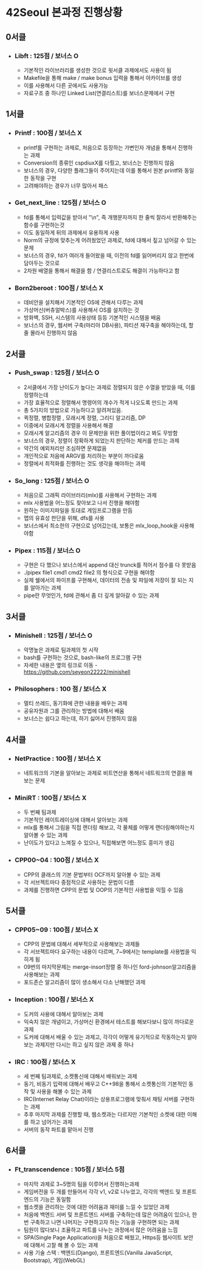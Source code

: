 # 42Seoul 본과정 진행상황

## 0서클 
	
- ### Libft : 125점 / 보너스 O
	- 기본적인 라이브러리를 생성한 것으로 윗서클 과제에서도 사용이 됨
	- Makefile을 통해 make / make bonus 입력을 통해서 아카이브를 생성
	- 이를 사용해서 다른 곳에서도 사용가능
	- 자료구조 중 하나인 Linked List(연결리스트)를 보너스문제에서 구현

## 1서클 
	
- ### Printf : 100점 / 보너스 X
	- printf를 구현하는 과제로, 처음으로 등장하는 가변인자 개념을 통해서 진행하는 과제
	- Conversion의 종류인 cspdiuxX를 다뤘고, 보너스는 진행하지 않음
	- 보너스의 경우, 다양한 플래그들이 주어지는데 이를 통해서 원본 printf와 동일한 동작을 구현
	- 고려해야하는 경우가 너무 많아서 패스


- ### Get_next_line : 125점 / 보너스 O
	- fd를 통해서 입력값을 받아서 "\n", 즉 개행문자까지 한 줄씩 잘라서 반환해주는 함수를 구현하는것
	- 이도 동일하게 뒤의 과제에서 유용하게 사용
	- Norm의 규정에 맞추는게 어려웠었던 과제로, fd에 대해서 짚고 넘어갈 수 있는 문제
	- 보너스의 경우, fd가 여러개 들어왔을 때, 이전의 fd를 잃어버리지 않고 한번에 담아두는 것으로
	- 2차원 배열을 통해서 해결을 함 / 연결리스트로도 해결이 가능하다고 함
	
- ### Born2beroot : 100점 / 보너스 X
	- 데비안을 설치해서 기본적인 OS에 관해서 다루는 과제
	- 가상머신(버츄얼박스)를 사용해서 OS를 설치하는 것
	- 방화벽, SSH, 시스템의 사용상태 등등 기본적인 시스템을 배움
	- 보너스의 경우, 웹서버 구축(마리아 DB사용), 파티션 재구축을 해야하는데, 할 줄 몰라서 진행하지 않음

## 2서클
	
- ### Push_swap : 125점 / 보너스 O
	- 2서클에서 가장 난이도가 높다는 과제로 정렬되지 않은 수열을 받았을 때, 이를 정렬하는데
	- 가장 효율적으로 정렬해서 명령어의 개수가 적게 나오도록 만드는 과제
	- 총 5가지의 방법으로 가능하다고 알려져있음.
	- 퀵정렬, 병합정렬 , 모래시계 정렬, 그리디 알고리즘, DP
	- 이중에서 모래시계 정렬을 사용해서 해결
	- 모래시계 알고리즘의 경우 이 문제만을 위한 풀이법이라고 봐도 무방함
	- 보너스의 경우, 정렬이 정확하게 되었는지 판단하는 체커를 만드는 과제
	- 약간의 예외처리만 조심하면 문제없음
	- 개인적으로 처음에 ARGV를 처리하는 부분이 까다로움
	- 정렬에서 최적화를 진행하는 것도 생각을 해야하는 과제

- ### So_long : 125점 / 보너스 O
	- 처음으로 그래픽 라이브러리(mlx)를 사용해서 구현하는 과제
	- mlx 사용법을 어느정도 찾아보고 나서 진행을 해야함
	- 원하는 이미지파일을 토대로 게임프로그램을 만듬
	- 맵의 유효성 판단을 위해, dfs를 사용
	- 보너스에서 최소한의 구현으로 넘어갔는데, 보통은 mlx_loop_hook을 사용해야함

- ### Pipex : 115점 / 보너스 O
	- 구현은 다 했으나 보너스에서 append 대신 trunck를 적어서 점수를 다 못받음
	- ./pipex file1 cmd1 cmd2 file2	의 형식으로 구현을 해야함
	- 실제 쉘에서의 파이프를 구현해서, 데이터의 전송 및 파일에 저장이 잘 되는 지를 알아가는 과제
	- pipe란 무엇인가, fd에 관해서 좀 더 깊게 알아갈 수 있는 과제

## 3서클

- ### Minishell : 125점 / 보너스 O
	- 악명높은 과제로 팀과제의 첫 시작
	- bash를 구현하는 것으로, bash-like의 프로그램 구현
	- 자세한 내용은 옆의 링크로 이동 - https://github.com/seyeon22222/minishell

- ### Philosophers : 100 점 / 보너스 X
	- 멀티 쓰레드, 동기화에 관한 내용을 배우는 과제
	- 공유자원과 그를 관리하는 방법에 대해서 배움
	- 보너스는 쉽다고 하는데, 하기 싫어서 진행하지 않음

## 4서클

- ### NetPractice : 100점 / 보너스 X
 	- 네트워크의 기본을 알아보는 과제로 비트연산을 통해서 네트워크의 연결을 해보는 문제
- ### MiniRT : 100점 / 보너스 X
	- 두 번째 팀과제
 	- 기본적인 레이트레이싱에 대해서 알아보는 과제
  	- mlx를 통해서 그림을 직접 랜더링 해보고, 각 물체를 어떻게 랜더링해야하는지 알아볼 수 있는 과제
  	- 난이도가 있다고 느껴질 수 있으나, 직접해보면 어느정도 흥미가 생김
- ### CPP00~04 : 100점 / 보너스 X
  	- CPP의 클래스의 기본 문법부터 OCF까지 알아볼 수 있는 과제
  	- 각 서브젝트마다 중점적으로 사용하는 문법이 다름
  	- 과제를 진행하면 CPP의 문법 및 OOP의 기본적인 사용법을 익힐 수 있음
 
## 5서클

- ### CPP05~09 : 100점 / 보너스 X
  	- CPP의 문법에 대해서 세부적으로 사용해보는 과제들
  	- 각 서브젝트마다 요구하는 내용이 다르며, 7~9에서는 template를 사용법을 익히게 됨
  	- 09번의 마지막문제는 merge-insort정렬 중 하나인 ford-johnson알고리즘을 사용해보는 과제
  	- 포드존슨 알고리즘이 많이 생소해서 다소 난해했던 과제
- ### Inception : 100점 / 보너스 X
  	- 도커의 사용에 대해서 알아보는 과제
  	- 익숙치 않은 개념이고, 가상머신 환경에서 테스트를 해보다보니 많이 까다로운 과제
  	- 도커에 대해서 배울 수 있는 과제고, 각각이 어떻게 유기적으로 작동하는지 알아보는 과제지만 다시는 하고 싶지 않은 과제 중 하나

- ### IRC : 100점 / 보너스 X
	- 세 번째 팀과제로, 소켓통신에 대해서 배워보는 과제
	- 동기, 비동기 입력에 대해서 배우고 C++98을 통해서 소켓통신의 기본적인 동작 및 사용을 해볼 수 있는 과제
	- IRC(Internet Relay Chat)이라는 상용프로그램에 맞춰서 채팅 서버를 구현하는 과제
	- 추후 마지막 과제를 진행할 때, 웹소켓과는 다르지만 기본적인 소켓에 대한 이해를 하고 넘어가는 과제
	- 서버의 동작 파트를 맡아서 진행

## 6서클

- ### Ft_transcendence : 105점 / 보너스 5점
	- 마지막 과제로 3~5명의 팀을 이루어서 진행하는과제
	- 게임버전을 두 개를 만들어서 각각 v1, v2로 나누었고, 각각의 백엔드 및 프론트엔드의 기능은 동일함
	- 웹소켓을 관리하는 것에 대한 어려움과 재미를 느낄 수 있었던 과제
	- 처음에 백엔드 서버 및 프론트엔드 서버를 구축하는데 많은 어려움이 있으나, 한 번 구축하고 나면 나머지는 구현하고자 하는 기능을 구현하면 되는 과제
	- 팀원이 많다보니 조율하고 파트를 나누는 과정에서 많은 어려움을 느낌
	- SPA(Single Page Application)을 처음으로 배웠고, Https등 웹사이트 보안에 대해서 고찰 해 볼 수 있는 과제
	- 사용 기술 스택 : 백엔드(Django), 프론트엔드(Vanilla JavaScript, Bootstrap), 게임(WebGL)